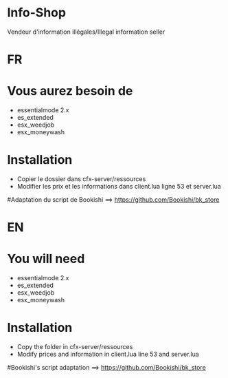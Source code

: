 # Info-Shop
Vendeur d'information illégales/Illegal information seller

# FR
**Vous aurez besoin de**
=

 * essentialmode 2.x
 * es_extended
 * esx_weedjob
 * esx_moneywash

**Installation**
=
 * Copier le dossier dans cfx-server/ressources
 * Modifier les prix et les informations dans client.lua ligne 53 et server.lua

#Adaptation du script de Bookishi ==> https://github.com/Bookishi/bk_store

# EN
**You will need**
=

 * essentialmode 2.x
 * es_extended
 * esx_weedjob
 * esx_moneywash

**Installation**
=
 * Copy the folder in cfx-server/ressources
 * Modify prices and information in client.lua line 53 and server.lua

#Bookishi's script adaptation ==> https://github.com/Bookishi/bk_store
